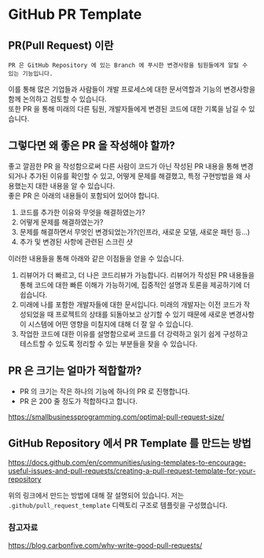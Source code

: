 # GitHub PR Template
## PR(Pull Request) 이란
```
PR 은 GitHub Repository 에 있는 Branch 에 푸시한 변경사항을 팀원들에게 알릴 수 있는 기능입니다.
```

이를 통해 많은 기업들과 사람들이 개발 프로세스에 대한 문서역할과 기능의 변경사항을 함께 논의하고 검토할 수 있습니다.   
또한 PR 을 통해 미래의 다른 팀원, 개발자들에게 변경된 코드에 대한 기록을 남길 수 있습니다.  

## 그렇다면 왜 좋은 PR 을 작성해야 할까?
좋고 깔끔한 PR 을 작성함으로써 다른 사람이 코드가 아닌 작성된 PR 내용을 통해 변경되거나 추가된 이유를 확인할 수 있고, 
어떻게 문제를 해결했고, 특정 구현방법을 왜 사용했는지 대한 내용을 알 수 있습니다.   
좋은 PR 은 아래의 내용들이 포함되어 있어야 합니다.


1. 코드를 추가한 이유와 무엇을 해결하였는가?
2. 어떻게 문제를 해결하였는가?
3. 문제를 해결하면서 무엇인 변경되었는가?(인프라, 새로운 모델, 새로운 패턴 등...)
4. 추가 및 변경된 사항에 관련된 스크린 샷


이러한 내용들을 통해 아래와 같은 이점들을 얻을 수 있습니다.


1. 리뷰어가 더 빠르고, 더 나은 코드리뷰가 가능합니다. 리뷰어가 작성된 PR 내용들을 통해 코드에 대한 빠른 이해가 가능하기에, 집중적인 설명과 토론을 제공하기에 더 쉽습니다. 
2. 미래에 나를 포함한 개발자들에 대한 문서입니다. 미래의 개발자는 이전 코드가 작성되었을 때 프로젝트의 상태를 되돌아보고 상기할 수 있기 때문에 새로운 변경사항이 시스템에 어떤 영향을 미칠지에 대해 더 잘 알 수 있습니다.
3. 작업한 코드에 대한 이유를 설명함으로써 코드를 더 강력하고 읽기 쉽게 구성하고 테스트할 수 있도록 정리할 수 있는 부분들을 찾을 수 있습니다.

## PR 은 크기는 얼마가 적합할까?
- PR 의 크기는 작은 하나의 기능에 하나의 PR 로 진행합니다.
- PR 은 200 줄 정도가 적합하다고 합니다.

https://smallbusinessprogramming.com/optimal-pull-request-size/

## GitHub Repository 에서 PR Template 를 만드는 방법

https://docs.github.com/en/communities/using-templates-to-encourage-useful-issues-and-pull-requests/creating-a-pull-request-template-for-your-repository

위의 링크에서 만드는 방법에 대해 잘 설명되어 있습니다. 저는 ```.github/pull_request_template``` 디렉토리 구조로 템플릿을 구성했습니다.

### 참고자료
https://blog.carbonfive.com/why-write-good-pull-requests/  
